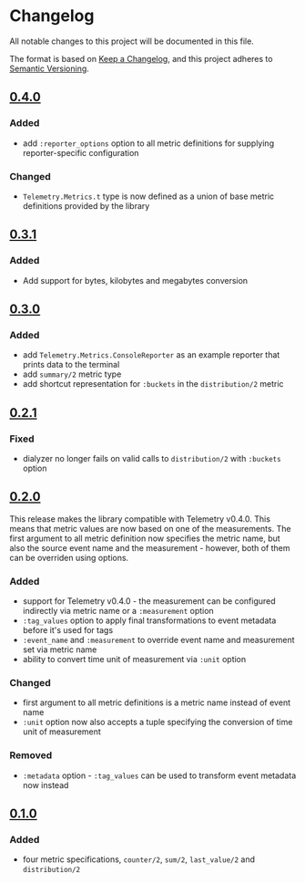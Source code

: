 # Changelog

All notable changes to this project will be documented in this file.

The format is based on [Keep a Changelog](https://keepachangelog.com/en/1.0.0/),
and this project adheres to [Semantic Versioning](https://semver.org/spec/v2.0.0.html).

## [0.4.0](https://github.com/beam-telemetry/telemetry_metrics/tree/v0.4.0)

### Added

* add `:reporter_options` option to all metric definitions for supplying reporter-specific
  configuration

### Changed

* `Telemetry.Metrics.t` type is now defined as a union of base metric definitions provided by
  the library

## [0.3.1](https://github.com/beam-telemetry/telemetry_metrics/tree/v0.3.1)

### Added

* Add support for bytes, kilobytes and megabytes conversion

## [0.3.0](https://github.com/beam-telemetry/telemetry_metrics/tree/v0.3.0)

### Added

* add `Telemetry.Metrics.ConsoleReporter` as an example reporter that prints data to the terminal
* add `summary/2` metric type
* add shortcut representation for `:buckets` in the `distribution/2` metric

## [0.2.1](https://github.com/beam-telemetry/telemetry_metrics/tree/v0.2.1)

### Fixed

* dialyzer no longer fails on valid calls to `distribution/2` with `:buckets` option

## [0.2.0](https://github.com/beam-telemetry/telemetry_metrics/tree/v0.2.0)

This release makes the library compatible with Telemetry v0.4.0. This means that metric values are
now based on one of the measurements. The first argument to all metric definition now specifies
the metric name, but also the source event name and the measurement - however, both of them can be
overriden using options.

### Added

* support for Telemetry v0.4.0 - the measurement can be configured indirectly via metric name or a
  `:measurement` option
* `:tag_values` option to apply final transformations to event metadata before it's used for tags
* `:event_name` and `:measurement` to override event name and measurement set via metric name
* ability to convert time unit of measurement via `:unit` option

### Changed

* first argument to all metric definitions is a metric name instead of event name
* `:unit` option now also accepts a tuple specifying the conversion of time unit of measurement

### Removed

* `:metadata` option - `:tag_values` can be used to transform event metadata now instead

## [0.1.0](https://github.com/beam-telemetry/telemetry_metrics/tree/v0.1.0)

### Added

* four metric specifications, `counter/2`, `sum/2`, `last_value/2` and `distribution/2`
